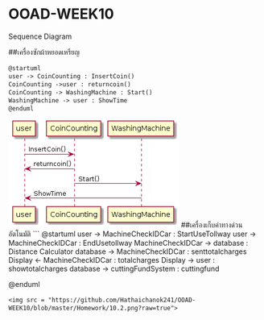 # OOAD-WEEK10
Sequence Diagram

##เครื่องซักผ้าหยอดเหรียญ
```
@startuml
user -> CoinCounting : InsertCoin()
CoinCounting ->user : returncoin()
CoinCounting -> WashingMachine : Start()
WashingMachine -> user : ShowTime
@enduml 

```
<img src = "https://github.com/Hathaichanok241/OOAD-WEEK10/blob/master/Homework/10.1.png?raw=true">
##เครื่องเก็บค่าทางด่วนอัตโนมัติ
``` @startuml
user -> MachineCheckIDCar : StartUseTollway
user -> MachineCheckIDCar : EndUsetollway
MachineCheckIDCar -> database : Distance Calculator
database -> MachineCheckIDCar : senttotalcharges
Display <- MachineCheckIDCar : totalcharges
Display -> user : showtotalcharges
database -> cuttingFundSystem : cuttingfund

@enduml

```
<img src = "https://github.com/Hathaichanok241/OOAD-WEEK10/blob/master/Homework/10.2.png?raw=true">
